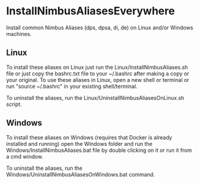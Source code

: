 # InstallNimbusAliasesEverywhere
Install common Nimbus Aliases (dps, dpsa, di, de) on Linux and/or Windows machines.

## Linux

To install these aliases on Linux just run the Linux/InstallNimbusAliases.sh file or just copy the bashrc.txt file to your ~/.bashrc after making a copy or your original.
To use these aliases in Linux, open a new shell or terminal or run "source ~/.bashrc" in your existing shell/terminal.

To uninstall the aliases, run the Linux/UninstallNimbusAliasesOnLinux.sh script. 

## Windows

To install these aliases on Windows (requires that Docker is already installed and running) open the Windows folder and  run the Windows/InstallNimbusAliases.bat file by double clicking on it or run it from a cmd window.

To uninstall the aliases, run the Windows/UninstallNimbusAliasesOnWindows.bat command.
